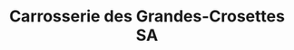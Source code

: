 ---
title: "Carrosserie des Grandes-Crosettes SA"
url: /la-chaux-de-fonds/carrosserie-des-grandes-crosettes-sa/
shop: Autowerkstatt
---